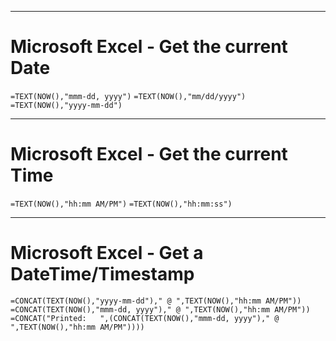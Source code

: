 
***
# Microsoft Excel - Get the current Date
```=TEXT(NOW(),"mmm-dd, yyyy")```
```=TEXT(NOW(),"mm/dd/yyyy")```
```=TEXT(NOW(),"yyyy-mm-dd")```


***
# Microsoft Excel - Get the current Time
```=TEXT(NOW(),"hh:mm AM/PM")```
```=TEXT(NOW(),"hh:mm:ss")```


***
# Microsoft Excel - Get a DateTime/Timestamp
```=CONCAT(TEXT(NOW(),"yyyy-mm-dd")," @ ",TEXT(NOW(),"hh:mm AM/PM"))```
```=CONCAT(TEXT(NOW(),"mmm-dd, yyyy")," @ ",TEXT(NOW(),"hh:mm AM/PM"))```
```=CONCAT("Printed:   ",(CONCAT(TEXT(NOW(),"mmm-dd, yyyy")," @ ",TEXT(NOW(),"hh:mm AM/PM"))))```


<!--
 ------------------------------------------------------------

  Citation(s)

    domain  |  "title"  |  url

 ------------------------------------------------------------
-->